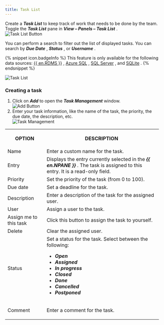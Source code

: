```yaml
---
title: Task List
---
```

Create a ***Task List*** to keep track of work that needs to be done by the team. Toggle the ***Task List*** pane in ***View – Panels – Task List*** .  
![Task List Button](https://webdevolutions.azureedge.net/docs/en/rdm/windows/RDMWin2058.png) 

You can perform a search to filter out the list of displayed tasks. You can search by ***Due Date*** , ***Status*** , or ***Username*** . 

{% snippet icon.badgeInfo %} 
This feature is only available for the following data sources: [{{ en.RDMS }}](/rdm/windows/data-sources/data-sources-types/advanced-data-sources/server/) , [Azure SQL](/rdm/windows/data-sources/data-sources-types/advanced-data-sources/microsoft-azure-sql/) , [SQL Server](/rdm/windows/data-sources/data-sources-types/advanced-data-sources/microsoft-sql-server/) , and [SQLite](/rdm/windows/data-sources/data-sources-types/sqlite/) . 
{% endsnippet %}
 
![Task List](https://webdevolutions.azureedge.net/docs/en/rdm/windows/clip11269.png) 

### Creating a task 

1. Click on ***Add*** to open the ***Task Management*** window.  
![Add Button](https://webdevolutions.azureedge.net/docs/en/rdm/windows/clip10247.png) 
1. Enter your task information, like the name of the task, the priority, the due date, the description, etc.  
![Task Management](https://webdevolutions.azureedge.net/docs/en/rdm/windows/clip10248.png) 

<table>
	<tr>
		<th>

OPTION 
		</th>
		<th>
DESCRIPTION 
		</th>
	</tr>
	<tr>
		<td>
Name 
		</td>
		<td>
Enter a custom name for the task. 
		</td>
	</tr>
	<tr>
		<td>
Entry 
		</td>
		<td>
Displays the entry currently selected in the ***{{ en.NPANE }}*** . The task is assigned to this entry. It is a read-only field. 
		</td>
	</tr>
	<tr>
		<td>
Priority 
		</td>
		<td>
Set the priority of the task (from 0 to 100). 
		</td>
	</tr>
	<tr>
		<td>
Due date 
		</td>
		<td>
Set a deadline for the task. 
		</td>
	</tr>
	<tr>
		<td>
Description 
		</td>
		<td>
Enter a description of the task for the assigned user. 
		</td>
	</tr>
	<tr>
		<td>
User 
		</td>
		<td>
Assign a user to the task. 
		</td>
	</tr>
	<tr>
		<td>
Assign me to this task 
		</td>
		<td>
Click this button to assign the task to yourself. 
		</td>
	</tr>
	<tr>
		<td>
Delete 
		</td>
		<td>
Clear the assigned user. 
		</td>
	</tr>
	<tr>
		<td>
Status 
		</td>
		<td>
Set a status for the task. Select between the following:  

* ***Open*** 
* ***Assigned*** 
* ***In progress*** 
* ***Closed*** 
* ***Done*** 
* ***Cancelled*** 
* ***Postponed*** 
		</td>
	</tr>
	<tr>
		<td>
Comment 
		</td>
		<td>
Enter a comment for the task. 
		</td>
	</tr>
</table>


